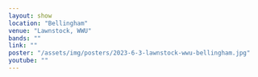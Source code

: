 ```yaml
---
layout: show
location: "Bellingham"
venue: "Lawnstock, WWU"
bands: ""
link: ""
poster: "/assets/img/posters/2023-6-3-lawnstock-wwu-bellingham.jpg"
youtube: ""
---
```



